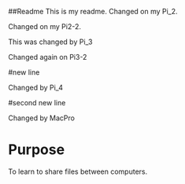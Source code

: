 ##Readme
This is my readme. Changed on my Pi_2.

Changed on my Pi2-2.

This was changed by Pi_3

Changed again on Pi3-2

#new line

Changed by Pi_4

#second new line

Changed by MacPro

# Purpose

To learn to share files between computers.